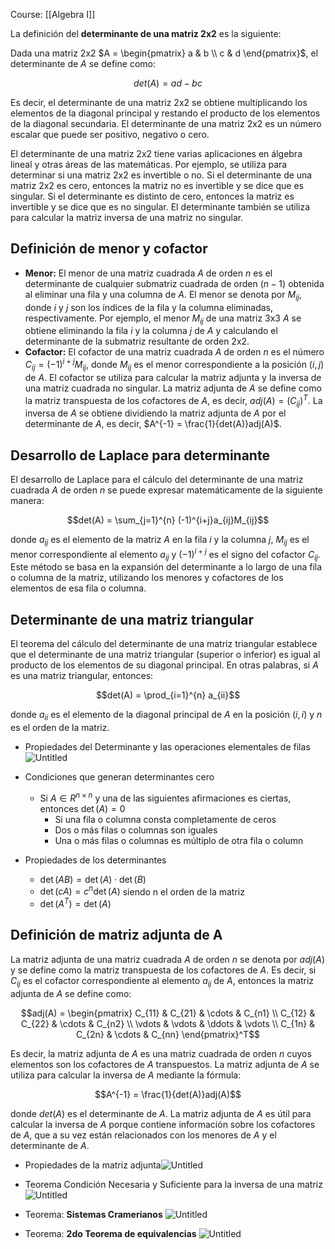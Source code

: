 Course: [[Algebra I]]

La definición del **determinante de una matriz 2x2** es la siguiente:

Dada una matriz 2x2 $A = \begin{pmatrix} a & b \\ c & d \end{pmatrix}$, el determinante de $A$ se define como:

$$det(A) = ad - bc$$

Es decir, el determinante de una matriz 2x2 se obtiene multiplicando los elementos de la diagonal principal y restando el producto de los elementos de la diagonal secundaria. El determinante de una matriz 2x2 es un número escalar que puede ser positivo, negativo o cero.

El determinante de una matriz 2x2 tiene varias aplicaciones en álgebra lineal y otras áreas de las matemáticas. Por ejemplo, se utiliza para determinar si una matriz 2x2 es invertible o no. Si el determinante de una matriz 2x2 es cero, entonces la matriz no es invertible y se dice que es singular. Si el determinante es distinto de cero, entonces la matriz es invertible y se dice que es no singular. El determinante también se utiliza para calcular la matriz inversa de una matriz no singular.

## Definición de menor y cofactor
- **Menor:** El menor de una matriz cuadrada $A$ de orden $n$ es el determinante de cualquier submatriz cuadrada de orden $(n-1)$ obtenida al eliminar una fila y una columna de $A$. El menor se denota por $M_{ij}$, donde $i$ y $j$ son los índices de la fila y la columna eliminadas, respectivamente. Por ejemplo, el menor $M_{ij}$ de una matriz 3x3 $A$ se obtiene eliminando la fila $i$ y la columna $j$ de $A$ y calculando el determinante de la submatriz resultante de orden 2x2.
- **Cofactor:** El cofactor de una matriz cuadrada $A$ de orden $n$ es el número $C_{ij} = (-1)^{i+j}M_{ij}$, donde $M_{ij}$ es el menor correspondiente a la posición $(i,j)$ de $A$. El cofactor se utiliza para calcular la matriz adjunta y la inversa de una matriz cuadrada no singular. La matriz adjunta de $A$ se define como la matriz transpuesta de los cofactores de $A$, es decir, $adj(A) = (C_{ij})^T$. La inversa de $A$ se obtiene dividiendo la matriz adjunta de $A$ por el determinante de $A$, es decir, $A^{-1} = \frac{1}{det(A)}adj(A)$.

## Desarrollo de Laplace para determinante
El desarrollo de Laplace para el cálculo del determinante de una matriz cuadrada $A$ de orden $n$ se puede expresar matemáticamente de la siguiente manera:

$$det(A) = \sum_{j=1}^{n} (-1)^{i+j}a_{ij}M_{ij}$$

donde $a_{ij}$ es el elemento de la matriz $A$ en la fila $i$ y la columna $j$, $M_{ij}$ es el menor correspondiente al elemento $a_{ij}$ y $(-1)^{i+j}$ es el signo del cofactor $C_{ij}$. Este método se basa en la expansión del determinante a lo largo de una fila o columna de la matriz, utilizando los menores y cofactores de los elementos de esa fila o columna.

## Determinante de una matriz triangular
El teorema del cálculo del determinante de una matriz triangular establece que el determinante de una matriz triangular (superior o inferior) es igual al producto de los elementos de su diagonal principal. En otras palabras, si $A$ es una matriz triangular, entonces:

$$det(A) = \prod_{i=1}^{n} a_{ii}$$

donde $a_{ii}$ es el elemento de la diagonal principal de $A$ en la posición $(i,i)$ y $n$ es el orden de la matriz.



- Propiedades del Determinante y las operaciones elementales de filas![Untitled](_private/Images/Determinantes/Untitled%204.png)
- Condiciones que generan determinantes cero
    - Si $A\in R^{n\times n}$ y una de las siguientes afirmaciones es ciertas, entonces $\det (A) =0$
	    - Si una fila o columna consta completamente de ceros
	    - Dos o más filas o columnas son iguales
	    - Una o más filas o columnas es múltiplo de otra fila o column

- Propiedades de los determinantes
    - $\det(AB)=\det(A)\cdot\det(B)$
    - $\det(cA)=c^n\det(A)$ siendo n el orden de la matriz
    - $\det(A^T)=\det(A)$
    
## Definición de matriz adjunta de A
La matriz adjunta de una matriz cuadrada $A$ de orden $n$ se denota por $adj(A)$ y se define como la matriz transpuesta de los cofactores de $A$. Es decir, si $C_{ij}$ es el cofactor correspondiente al elemento $a_{ij}$ de $A$, entonces la matriz adjunta de $A$ se define como:

$$adj(A) = \begin{pmatrix} C_{11} & C_{21} & \cdots & C_{n1} \\ C_{12} & C_{22} & \cdots & C_{n2} \\ \vdots & \vdots & \ddots & \vdots \\ C_{1n} & C_{2n} & \cdots & C_{nn} \end{pmatrix}^T$$

Es decir, la matriz adjunta de $A$ es una matriz cuadrada de orden $n$ cuyos elementos son los cofactores de $A$ transpuestos. La matriz adjunta de $A$ se utiliza para calcular la inversa de $A$ mediante la fórmula:

$$A^{-1} = \frac{1}{det(A)}adj(A)$$

donde $det(A)$ es el determinante de $A$. La matriz adjunta de $A$ es útil para calcular la inversa de $A$ porque contiene información sobre los cofactores de $A$, que a su vez están relacionados con los menores de $A$ y el determinante de $A$.

- Propiedades de la matriz adjunta![Untitled](_private/Images/Determinantes/Untitled%208.png)

- Teorema Condición Necesaria y Suficiente para la inversa de una matriz![Untitled](_private/Images/Determinantes/Untitled%209.png)  
- Teorema: **Sistemas Cramerianos**    ![Untitled](_private/Images/Determinantes/Untitled%2011.png)
- Teorema: **2do Teorema de equivalencias**    ![Untitled](_private/Images/Determinantes/Untitled%2012.png)
